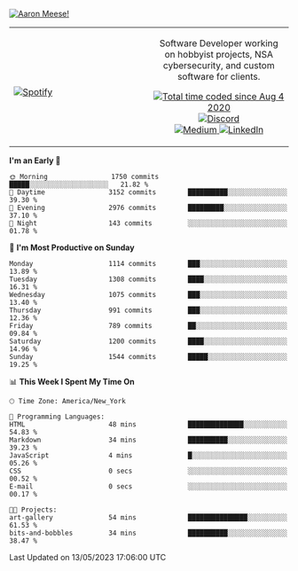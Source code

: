 [![Aaron Meese!](https://user-images.githubusercontent.com/17814535/88975338-a2aabf00-d27f-11ea-963f-8a19608716b4.png)](https://github.com/ajmeese7/readme-ascii "README ASCII")

<!-- Modified from project here: https://github.com/novatorem/novatorem -->
<table width="100%">
  <tr>
  <td width="50%">

&nbsp; <br> [![Spotify](https://ajmeese7.vercel.app/api/spotify)](https://open.spotify.com/user/ajmeese)

  </td>
  <td width="50%">
    <p align="center">
    Software Developer working on hobbyist projects, NSA cybersecurity, and custom software for clients.
    </p>
    <p align="center">
      <a href="https://wakatime.com/@f726891d-3b02-46cd-9b60-e8c59f9e2b14">
        <img src="https://wakatime.com/badge/user/f726891d-3b02-46cd-9b60-e8c59f9e2b14.svg" alt="Total time coded since Aug 4 2020" title="WakaTime" />
      </a>
      <a href="http://link.aaronmeese.com/discord">
        <img src="https://img.shields.io/badge/discord-ajmeese7%234835-369?style=flat-square&logo=discord&logoColor=white&color=purple" alt="Discord" title="Discord">
      </a>
      <br />
      <a href="https://link.aaronmeese.com/medium">
        <img src="https://img.shields.io/badge/medium-ajmeese7-1DB954?style=flat-square&logo=medium&logoColor=white" alt="Medium" title="Medium">
      </a>
      <a href="https://link.aaronmeese.com/linkedin">
        <img src="https://img.shields.io/badge/linkedIn-aaronmeese-1DB954?style=flat-square&logo=linkedin&logoColor=white&color=blue" alt="LinkedIn" title="LinkedIn">
      </a>
    </p>
  </td>

</table>

[//]: <> (The `&nbsp;` is to have Aphelion take up more space)

<!--START_SECTION:waka-->
**I'm an Early 🐤** 

```text
🌞 Morning                1750 commits        █████░░░░░░░░░░░░░░░░░░░░   21.82 % 
🌆 Daytime                3152 commits        ██████████░░░░░░░░░░░░░░░   39.30 % 
🌃 Evening                2976 commits        █████████░░░░░░░░░░░░░░░░   37.10 % 
🌙 Night                  143 commits         ░░░░░░░░░░░░░░░░░░░░░░░░░   01.78 % 
```
📅 **I'm Most Productive on Sunday** 

```text
Monday                   1114 commits        ███░░░░░░░░░░░░░░░░░░░░░░   13.89 % 
Tuesday                  1308 commits        ████░░░░░░░░░░░░░░░░░░░░░   16.31 % 
Wednesday                1075 commits        ███░░░░░░░░░░░░░░░░░░░░░░   13.40 % 
Thursday                 991 commits         ███░░░░░░░░░░░░░░░░░░░░░░   12.36 % 
Friday                   789 commits         ██░░░░░░░░░░░░░░░░░░░░░░░   09.84 % 
Saturday                 1200 commits        ████░░░░░░░░░░░░░░░░░░░░░   14.96 % 
Sunday                   1544 commits        █████░░░░░░░░░░░░░░░░░░░░   19.25 % 
```


📊 **This Week I Spent My Time On** 

```text
🕑︎ Time Zone: America/New_York

💬 Programming Languages: 
HTML                     48 mins             ██████████████░░░░░░░░░░░   54.83 % 
Markdown                 34 mins             ██████████░░░░░░░░░░░░░░░   39.23 % 
JavaScript               4 mins              █░░░░░░░░░░░░░░░░░░░░░░░░   05.26 % 
CSS                      0 secs              ░░░░░░░░░░░░░░░░░░░░░░░░░   00.52 % 
E-mail                   0 secs              ░░░░░░░░░░░░░░░░░░░░░░░░░   00.17 % 

🐱‍💻 Projects: 
art-gallery              54 mins             ███████████████░░░░░░░░░░   61.53 % 
bits-and-bobbles         34 mins             ██████████░░░░░░░░░░░░░░░   38.47 % 
```


 Last Updated on 13/05/2023 17:06:00 UTC
<!--END_SECTION:waka-->
